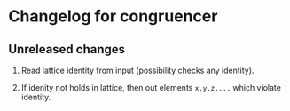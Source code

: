# Changelog for congruencer

## Unreleased changes
1. Read lattice identity from input (possibility checks any identity).

2. If idenity not holds in lattice, then out elements `x,y,z,...` which violate identity.
